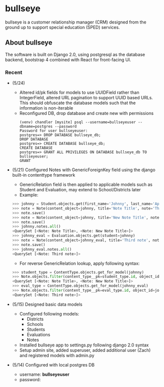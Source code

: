 # bullseye
bullseye is a customer relationship manager (CRM) designed from the ground up to support special education (SPED) services.

## About bullseye
The software is built on Django 2.0, using postgresql as the database backend, bootstrap 4 combined with React for front-facing UI.

### Recent
* (5/24)
  * Altered id/pk fields for models to use UUIDField rather than IntegerField, altered URL pagination to support UUID based URLs. This should obfuscate the database models such that the information is non-iterable  
  * Reconfigured DB, drop database and create new with permissions
    ```
    (venv) chandler [mysite] psql --username=bullseyeuser --dbname=postgres --password
    Password for user bullseyeuser:
    postgres=> DROP DATABASE bullseye_db;
    DROP DATABASE
    postgres=> CREATE DATABASE bullseye_db;
    CREATE DATABASE
    postgres=> GRANT ALL PRIVILEGES ON DATABASE bullseye_db TO bullseyeuser;
    GRANT
    ```
* (5/21) Configured Notes with GenericForeignKey field using the django built-in contenttype framework  
  * GenericRelation field is then applied to applicable models such as Student and Evaluation, may extend to School/Districts later  
  * Example:  
  ```python
  >>> johnny = Student.objects.get(first_name='Johnny', last_name='Appleseed')
  >>> note = Note(content_object=johnny, title='Note Title', note='This is my note')
  >>> note.save()
  >>> note = Note(content_object=johnny, title='New Note Title', note='This is my new note')
  >>> note.save()
  >>> johnny.notes.all()
  <QuerySet [<Note: Note Title>, <Note: New Note Title>]>
  >>> johnny_eval = Evaluation.objects.get(student=johnny)
  >>> note = Note(content_object=johnny_eval, title='Third note', note='This is my third note!')
  >>> note.save()
  >>> johnny_eval.notes.all()
  <QuerySet [<Note: Third note>]>
  ```  
  * For reverse GenericRelation lookup, apply following syntax:
  ```python
  >>> student_type = ContentType.objects.get_for_model(johnny)
  >>> Note.objects.filter(content_type__pk=student_type.id, object_id=johnny.id)
  <QuerySet [<Note: Note Title>, <Note: New Note Title>]>
  >>> eval_type = ContentType.objects.get_for_model(johnny_eval)
  >>> Note.objects.filter(content_type__pk=eval_type.id, object_id=johnny_eval.id)
  <QuerySet [<Note: Third note>]>
  ```

* (5/15) Designed basic data models  
  * Configured following models:  
    * Districts  
    * Schools  
    * Students  
    * Evaluations  
    * Notes  
  * Installed bullseye app to settings.py following django 2.0 syntax  
  * Setup admin site, added superuser, added additional user (Zach) and registered models with admin.py  

* (5/14) Configured with local postgres DB  
  * username: __bullseyeuser__  
  * password:   
